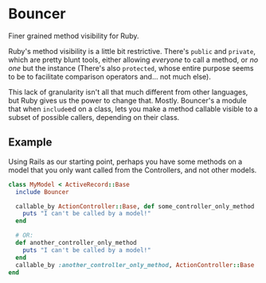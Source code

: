 # Bouncer

Finer grained method visibility for Ruby.

Ruby's method visibility is a little bit restrictive. There's `public` and `private`, which are pretty blunt tools, either allowing *everyone* to call a method, or *no one* but the instance (There's also `protected`, whose entire purpose seems to be to facilitate comparison operators and... not much else). 

This lack of granularity isn't all that much different from other languages, but Ruby gives us the power to change that. Mostly. Bouncer's a module that when `include`ed on a class, lets you make a method callable visible to a subset of possible callers, depending on their class. 

## Example

Using Rails as our starting point, perhaps you have some methods on a model that you only want called from the Controllers, and not other models.

```ruby
class MyModel < ActiveRecord::Base
  include Bouncer

  callable_by ActionController::Base, def some_controller_only_method
    puts "I can't be called by a model!"
  end

  # OR:
  def another_controller_only_method
    puts "I can't be called by a model!"
  end
  callable_by :another_controller_only_method, ActionController::Base 
end
  
```


